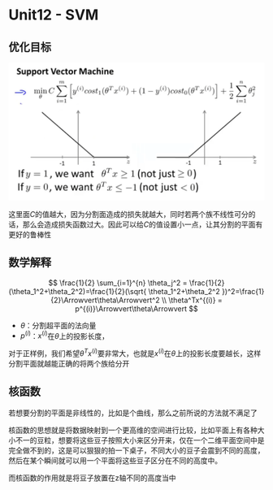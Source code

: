 # Unit12 - SVM

## 优化目标

![image-20211109110237231](img/image-20211109110237231.png)

这里面$C$的值越大，因为分割面造成的损失就越大，同时若两个族不线性可分的话，那么会造成损失函数过大。因此可以给$C$的值设置小一点，让其分割的平面有更好的鲁棒性

## 数学解释

$$
\frac{1}{2} \sum_{i=1}^{n} \theta_j^2 = \frac{1}{2}(\theta_1^2+\theta_2^2)=\frac{1}{2}(\sqrt{ \theta_1^2+\theta_2^2 })^2=\frac{1}{2}\Arrowvert\theta\Arrowvert^2 \\
\theta^Tx^{(i)} = p^{(i)}\Arrowvert\theta\Arrowvert
$$

+ $\theta$：分割超平面的法向量
+ $p^{(i)}$：$x^{(i)}$在$\theta$上的投影长度，

对于正样例，我们希望$\theta^Tx^{(i)}$要非常大，也就是$x^{(i)}$在$\theta$上的投影长度要越长，这样分割平面就越能正确的将两个族给分开

## 核函数

若想要分割的平面是非线性的，比如是个曲线，那么之前所说的方法就不满足了

核函数的思想就是将数据映射到一个更高维的空间进行比较，比如平面上有各种大小不一的豆粒，想要将这些豆子按照大小来区分开来，仅在一个二维平面空间中是完全做不到的，这是可以狠狠的拍一下桌子，不同大小的豆子会震到不同的高度，然后在某个瞬间就可以用一个平面将这些豆子区分在不同的高度中。

而核函数的作用就是将豆子放置在z轴不同的高度当中